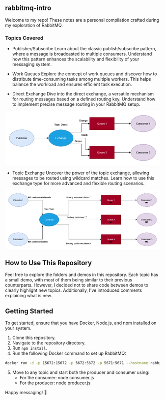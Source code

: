## rabbitmq-intro 
Welcome to my repo! These notes are a personal compilation crafted during my exploration of RabbitMQ.


### Topics Covered

- Publisher/Subscribe
Learn about the classic publish/subscribe pattern, where a message is broadcasted to multiple consumers. Understand how this pattern enhances the scalability and flexibility of your messaging system.

- Work Queues
Explore the concept of work queues and discover how to distribute time-consuming tasks among multiple workers. This helps balance the workload and ensures efficient task execution.

- Direct Exchange
Dive into the direct exchange, a versatile mechanism for routing messages based on a defined routing key. Understand how to implement precise message routing in your RabbitMQ setup.

<p align="center">
  <img src="https://github.com/galletafromjell666/rabbitmq-intro/blob/c9e9fc279deeb7923f73e071f4ba6db22b90c209/04/04.png">
</p>


- Topic Exchange
Uncover the power of the topic exchange, allowing messages to be routed using wildcard matches. Learn how to use this exchange type for more advanced and flexible routing scenarios.

<p align="center">
  <img src="https://github.com/galletafromjell666/rabbitmq-intro/blob/898cad9f861a6e341f468089cb2d13400cb9f249/05/topic%20exchange.png">
</p>


## How to Use This Repository
Feel free to explore the folders and demos in this repository. Each topic has a small demo, with most of them being similar to their previous counterparts. However, I decided not to share code between demos to clearly highlight new topics. Additionally, I've introduced comments explaining what is new.

## Getting Started
To get started, ensure that you have Docker, Node.js, and npm installed on your system.

1. Clone this repository.
2. Navigate to the repository directory.
3. Run ```npm install```.
4. Run the following Docker command to set up RabbitMQ:
```bash
docker run -d -p 15672:15672 -p 5672:5672 -p 5671:5671 --hostname rabbitmq --name rabbitmq-container rabbitmq:3-management
```
5. Move to any topic and start both the producer and consumer using:
   - For the consumer: node consumer.js
   - For the producer: node producer.js

Happy messaging! 🐰
